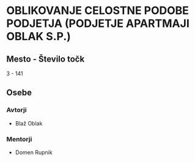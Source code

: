 # OBLIKOVANJE CELOSTNE PODOBE PODJETJA (PODJETJE APARTMAJI OBLAK S.P.)
## Mesto - Število točk
3 - 141
## Osebe
### Avtorji
 * Blaž Oblak
### Mentorji
 * Domen Rupnik